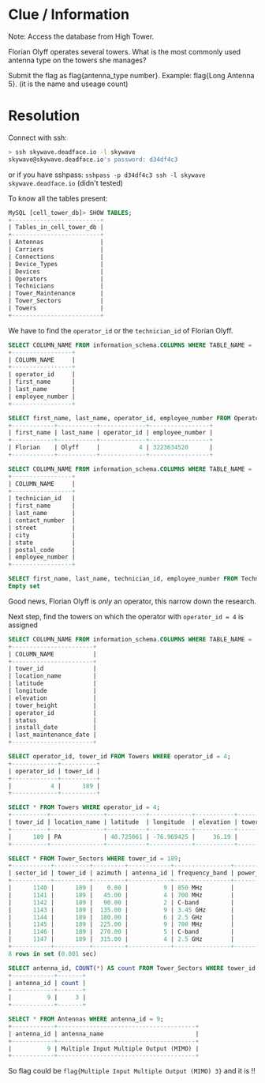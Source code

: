 # Clue / Information
Note: Access the database from High Tower.

Florian Olyff operates several towers. What is the most commonly used antenna type on the towers she manages?

Submit the flag as flag{antenna_type number}. Example: flag{Long Antenna 5}. (it is the name and useage count)

# Resolution
Connect with ssh:
```bash
> ssh skywave.deadface.io -l skywave
skywave@skywave.deadface.io's password: d34df4c3
```
or if you have sshpass: `sshpass -p d34df4c3 ssh -l skywave skywave.deadface.io` (didn't tested)

To know all the tables present:
```sql
MySQL [cell_tower_db]> SHOW TABLES;
+-------------------------+
| Tables_in_cell_tower_db |
+-------------------------+
| Antennas                |
| Carriers                |
| Connections             |
| Device_Types            |
| Devices                 |
| Operators               |
| Technicians             |
| Tower_Maintenance       |
| Tower_Sectors           |
| Towers                  |
+-------------------------+
```

We have to find the `operator_id` or the `technician_id` of Florian Olyff.
```sql
SELECT COLUMN_NAME FROM information_schema.COLUMNS WHERE TABLE_NAME = 'Operators';
+-----------------+
| COLUMN_NAME     |
+-----------------+
| operator_id     |
| first_name      |
| last_name       |
| employee_number |
+-----------------+

SELECT first_name, last_name, operator_id, employee_number FROM Operators WHERE first_name = 'Florian' AND last_name = 'Olyff';
+------------+-----------+-------------+-----------------+
| first_name | last_name | operator_id | employee_number |
+------------+-----------+-------------+-----------------+
| Florian    | Olyff     |           4 | 3223634520      |
+------------+-----------+-------------+-----------------+

SELECT COLUMN_NAME FROM information_schema.COLUMNS WHERE TABLE_NAME = 'Technicians';
+-----------------+
| COLUMN_NAME     |
+-----------------+
| technician_id   |
| first_name      |
| last_name       |
| contact_number  |
| street          |
| city            |
| state           |
| postal_code     |
| employee_number |
+-----------------+

SELECT first_name, last_name, technician_id, employee_number FROM Technicians WHERE first_name = 'Florian' AND last_name = 'Olyff';
Empty set
```

Good news, Florian Olyff is _only_ an operator, this narrow down the research.

Next step, find the towers on which the operator with `operator_id = 4` is assigned
```sql
SELECT COLUMN_NAME FROM information_schema.COLUMNS WHERE TABLE_NAME = 'Towers';
+-----------------------+
| COLUMN_NAME           |
+-----------------------+
| tower_id              |
| location_name         |
| latitude              |
| longitude             |
| elevation             |
| tower_height          |
| operator_id           |
| status                |
| install_date          |
| last_maintenance_date |
+-----------------------+

SELECT operator_id, tower_id FROM Towers WHERE operator_id = 4;
+-------------+----------+
| operator_id | tower_id |
+-------------+----------+
|           4 |      189 |
+-------------+----------+
```

```sql
SELECT * FROM Towers WHERE operator_id = 4;
+----------+---------------+-----------+------------+-----------+--------------+-------------+--------+--------------+-----------------------+
| tower_id | location_name | latitude  | longitude  | elevation | tower_height | operator_id | status | install_date | last_maintenance_date |
+----------+---------------+-----------+------------+-----------+--------------+-------------+--------+--------------+-----------------------+
|      189 | PA            | 40.725061 | -76.969425 |     36.19 |        88.71 |           4 | active | 2011-02-09   | 2023-08-24            |
+----------+---------------+-----------+------------+-----------+--------------+-------------+--------+--------------+-----------------------+

SELECT * FROM Tower_Sectors WHERE tower_id = 189;
+-----------+----------+---------+------------+----------------+--------------+
| sector_id | tower_id | azimuth | antenna_id | frequency_band | power_output |
+-----------+----------+---------+------------+----------------+--------------+
|      1140 |      189 |    0.00 |          9 | 850 MHz        |         5.06 |
|      1141 |      189 |   45.00 |          4 | 700 MHz        |         4.73 |
|      1142 |      189 |   90.00 |          2 | C-band         |         4.31 |
|      1143 |      189 |  135.00 |          9 | 3.45 GHz       |         9.17 |
|      1144 |      189 |  180.00 |          6 | 2.5 GHz        |         4.54 |
|      1145 |      189 |  225.00 |          9 | 700 MHz        |         5.89 |
|      1146 |      189 |  270.00 |          5 | C-band         |         7.83 |
|      1147 |      189 |  315.00 |          4 | 2.5 GHz        |         7.42 |
+-----------+----------+---------+------------+----------------+--------------+
8 rows in set (0.001 sec)

SELECT antenna_id, COUNT(*) AS count FROM Tower_Sectors WHERE tower_id = 189 GROUP BY antenna_id ORDER BY count DESC LIMIT 1;
+------------+-------+
| antenna_id | count |
+------------+-------+
|          9 |     3 |
+------------+-------+

SELECT * FROM Antennas WHERE antenna_id = 9;
+------------+---------------------------------------+
| antenna_id | antenna_name                          |
+------------+---------------------------------------+
|          9 | Multiple Input Multiple Output (MIMO) |
+------------+---------------------------------------+
```

So flag could be `flag{Multiple Input Multiple Output (MIMO) 3}` and it is !!
